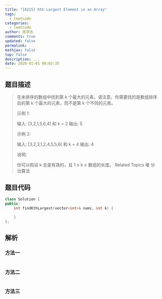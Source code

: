 ```yaml
---
title: "[0215] Kth Largest Element in an Array"
tags:
  - leetcode
categories:
  - leetcode
author: 张学志
comments: true
updated: false
permalink:
mathjax: false
top: false
description: ...
date: 2020-01-01 00:03:35
---
```


## 题目描述

> 在未排序的数组中找到第 k 个最大的元素。请注意，你需要找的是数组排序后的第 k 个最大的元素，而不是第 k 个不同的元素。 
> 
> 示例 1: 
> 
> 输入: [3,2,1,5,6,4] 和 k = 2
> 输出: 5
> 
> 
> 示例 2: 
> 
> 输入: [3,2,3,1,2,4,5,5,6] 和 k = 4
> 输出: 4 
> 
> 说明: 
> 
> 你可以假设 k 总是有效的，且 1 ≤ k ≤ 数组的长度。 
> Related Topics 堆 分治算法

## 题目代码

```cpp
class Solution {
public:
    int findKthLargest(vector<int>& nums, int k) {
        
    }
};
```

## 解析

### 方法一

```cpp

```

### 方法二

```cpp

```

### 方法三

```cpp

```

